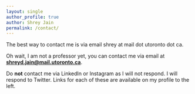 ```yaml
---
layout: single
author_profile: true
author: Shrey Jain
permalink: /contact/
---
```


The best way to contact me is via email shrey at mail dot utoronto dot ca.

Oh wait, I am not a professor yet, you can contact me via email at **shreyd.jain@mail.utoronto.ca**.

Do **not** contact me via LinkedIn or Instagram as I will not respond. I will respond to Twitter. Links for each of these are available on my profile to the left. 
